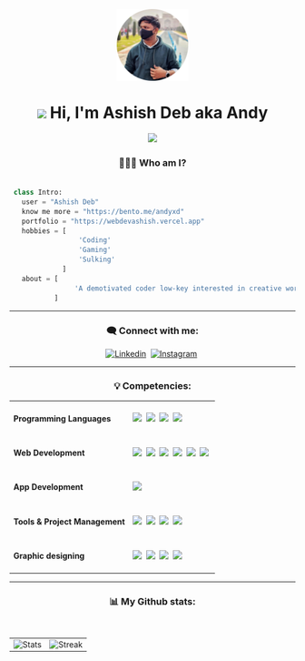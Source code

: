 <p align="center">
    <img align="center" width="25%" src="./assets/profile2.png" alt="header"/>
</p>
<h1 align="center"><img src="https://media.giphy.com/media/hvRJCLFzcasrR4ia7z/giphy.gif" width="30"> Hi,  I'm Ashish Deb aka Andy</h1>

<p align="center">
  <a href="https://github.com/DenverCoder1/readme-typing-svg"><img src="https://readme-typing-svg.herokuapp.com?lines=Full+Stack+Web+Developer;UI+designer;Gamer;Coder&center=true&width=380&height=45"></a>
</p>

<!-- Who am I? -->

<h3 align="center">👨🏽‍💻 Who am I?</h2>

 ```python
 
  class Intro:
    user = "Ashish Deb"
    know me more = "https://bento.me/andyxd"
    portfolio = "https://webdevashish.vercel.app"
	hobbies = [
                  'Coding'
                  'Gaming'
                  'Sulking'
              ]
    about = [
                 'A demotivated coder low-key interested in creative works.'
            ]
 ```

<hr>

<!-- Connect with me -->

<h3 align="center">🗨️ Connect with me:</h3>

<p align="center">
<a href="https://www.linkedin.com/in/ashishdeb-/" target="blank"><img src="https://img.shields.io/badge/LinkedIn-0077B5?style=for-the-badge&logo=linkedin&labelColor=005480&logoColor=white" alt="Linkedin" /></a>&nbsp; 
<!-- <a href="https://twitter.com/debbbzz_" target="blank"><img src="https://img.shields.io/badge/Twitter-1DA1F2?style=for-the-badge&logo=twitter&labelColor=0a6ca9&logoColor=white" alt="Twitter" /></a>&nbsp;  -->
<a href="https://instagram.com/hehe.ashish" target="blank"><img src="https://img.shields.io/badge/Instagram-E4405F?style=for-the-badge&logo=instagram&logoColor=white" alt="Instagram" /></a>&nbsp;
</p>

<hr>

<!-- Competencies -->

<h3 align="center">💡 Competencies:</h3>

<table  align="center">
<tr>
<td><h4>Programming Languages</h4></td>
<td>
<img src="https://img.shields.io/badge/C++-blue?style=for-the-badge&logo=cplusplus&logoColor=blue&color=00599C&labelColor=262626"/>&nbsp;  
<img src="https://img.shields.io/badge/C-black?style=for-the-badge&logo=c&labelColor=262626&color=00599C"/>&nbsp; 
<img src="https://img.shields.io/badge/Python-blue?style=for-the-badge&logo=python&labelColor=262626&color=3776ab" />&nbsp;   
<img src="https://img.shields.io/badge/Javascript-yellow?style=for-the-badge&logo=javascript&labelColor=262626&color=DFA200"/></td></tr>

<tr>
<td><h4>Web Development</h4></td>
<td><img src="https://img.shields.io/badge/HTML5-red?style=for-the-badge&logo=html5&labelColor=262626&color=E34F26"/>&nbsp; 
<img src="https://img.shields.io/badge/CSS3-white?style=for-the-badge&logo=css3&logoColor=1572B6&labelColor=262626&color=1572B6" />&nbsp; 
<img src="https://img.shields.io/badge/Javascript-yellow?style=for-the-badge&logo=javascript&labelColor=262626&color=c89100"/>&nbsp;   
<img src="https://img.shields.io/badge/-React-61DBFB?style=for-the-badge&labelColor=black&logo=react&logoColor=61DBFB"/>&nbsp;   
<img src="https://img.shields.io/badge/-Typescript-007acc?style=for-the-badge&labelColor=black&logo=typescript&logoColor=007acc"/>&nbsp;   
<img src="https://img.shields.io/badge/-Nodejs-3C873A?style=for-the-badge&labelColor=black&logo=node.js&logoColor=3C873A"/>&nbsp;   
</td></tr>

<tr>
<td><h4>App Development</h4></td>
<td>
<a href="#"><img src="https://img.shields.io/badge/Android%20Studio-green?style=for-the-badge&logo=android%20studio&labelColor=262626&color=2a9a5c"/></a></td></tr>

<tr>
<td><h4>Tools & Project Management</h4></td>
<td><a href="#"><img src="https://img.shields.io/badge/Git-red?style=for-the-badge&logo=git&labelColor=262626&color=red"/></a>&nbsp;   
<a href="#"><img src="https://img.shields.io/badge/GitHub-black?style=for-the-badge&logo=github&labelColor=262626&color=0d0c0c"/></a>&nbsp;
<a href="#"><img src="https://img.shields.io/badge/Jira-blue?style=for-the-badge&logo=Jira&labelColor=1868DB&color=ffffff"/></a>&nbsp;
<a href="#"><img src="https://img.shields.io/badge/VSCode-cyan?style=for-the-badge&logo=visual%20studio%20code&labelColor=262626&color=007ACC"/></a>&nbsp; </td></tr>

<tr>
<td><h4>Graphic designing</h4></td>
<td><a href="#"><img src="https://img.shields.io/badge/Adobe_Illustrator-yellow?style=for-the-badge&logo=adobe%20illustrator&labelColor=262626&color=ff9a00"/></a>&nbsp;
<a href="#"><img src="https://img.shields.io/badge/Adobe%20Photoshop-ff69b4?style=for-the-badge&logo=Adobe%20Photoshop&labelColor=262626&color=blue"/></a>&nbsp;
<a href="#"><img src="https://img.shields.io/badge/Adobe%20Premiere%20Pro-purple?style=for-the-badge&logo=Adobe%20Premiere%20Pro&labelColor=262626&color=9999ff"/></a>&nbsp;
<a href="#"><img src="https://img.shields.io/badge/Adobe%20XD-ff69b4?style=for-the-badge&logo=Adobe%20XD&labelColor=262626&color=ff69b4"/></a>&nbsp;

</table>
<hr>

<!-- Github Stats --> 

<h3 align="center">📊 My Github stats:</h3> <br>

<table  align="center">
  <tr>
    <td>
      <img align="left" src="https://github-readme-stats.vercel.app/api?username=AndyyAD&show_icons=true&theme=prussian&count_private=true&include_all_commits=true&hide_border=true" alt="Stats" />
    </td>
    <td>
    <img align="right" src="https://streak-stats.demolab.com?user=AndyyAD&theme=prussian&hide_border=true&date_format=j%20M%5B%20Y%5D" alt="Streak" />
    </td>
  </tr> 
</table>

